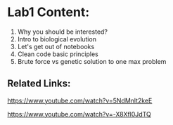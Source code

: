 # Lab1 Content:
1. Why you should be interested?
2. Intro to biological evolution
3. Let's get out of notebooks
4. Clean code basic principles 
5. Brute force vs genetic solution to one max problem

## Related Links:
https://www.youtube.com/watch?v=5NdMnlt2keE 

https://www.youtube.com/watch?v=-X8Xfl0JdTQ
